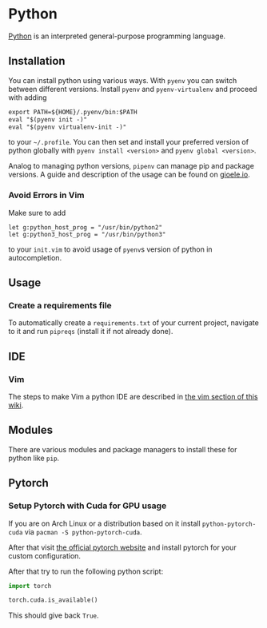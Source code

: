 # Python

[Python](https://www.python.org) is an interpreted general-purpose programming
language.

## Installation

You can install python using various ways.
With `pyenv` you can switch between different versions.
Install `pyenv` and `pyenv-virtualenv` and proceed with adding

```txt
export PATH=${HOME}/.pyenv/bin:$PATH
eval "$(pyenv init -)"
eval "$(pyenv virtualenv-init -)"
```

to your `~/.profile`.
You can then set and install your preferred version of python globally with
`pyenv install <version>` and `pyenv global <version>`.

Analog to managing python versions, `pipenv` can manage pip and package versions.
A guide and description of the usage can be found on [gioele.io](https://gioele.io/pyenv-pipenv).

### Avoid Errors in Vim

Make sure to add

```vimscript
let g:python_host_prog = "/usr/bin/python2"
let g:python3_host_prog = "/usr/bin/python3"
```

to your `init.vim` to avoid usage of `pyenv`s version of python in autocompletion.

## Usage

### Create a requirements file

To automatically create a `requirements.txt` of your current project, navigate
to it and run `pipreqs` (install it if not already done).

## IDE

### Vim

The steps to make Vim a python IDE are described in
[the vim section of this wiki](../linux/vim/python.md).

## Modules

There are various modules and package managers to install these for python like
`pip`.

## Pytorch

### Setup Pytorch with Cuda for GPU usage

If you are on Arch Linux or a distribution based on it install
`python-pytorch-cuda` via `pacman -S python-pytorch-cuda`.

After that visit
[the official pytorch website](https://pytorch.org/get-started/locally/) and
install pytorch for your custom configuration.

After that try to run the following python script:

```python
import torch

torch.cuda.is_available()
```

This should give back `True`.
